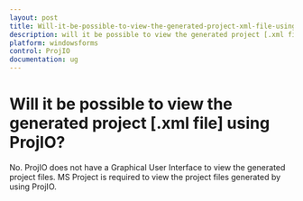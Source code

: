 ```yaml
---
layout: post
title: Will-it-be-possible-to-view-the-generated-project-xml-file-using-ProjIO | Windows Forms | Syncfusion
description: will it be possible to view the generated project [.xml file] using projio?
platform: windowsforms
control: ProjIO
documentation: ug
---
```


# Will it be possible to view the generated project [.xml file] using ProjIO?

No. ProjIO does not have a Graphical User Interface to view the generated project files. MS Project is required to view the project files generated by using ProjIO.

